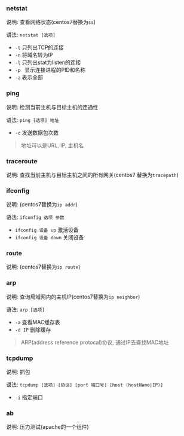 ### netstat

说明: 查看网络状态(centos7替换为`ss`)

语法: `netstat [选项]`

* `-t` 只列出TCP的连接
* `-n`  将域名转为IP
* `-l` 只列出stat为listen的连接
* `-p ` 显示连接进程的PID和名称
* `-a` 表示全部

### ping

说明: 检测当前主机与目标主机的连通性

语法: `ping [选项] 地址`

* `-c` 发送数据包次数

> 地址可以是URL, IP, 主机名

### traceroute

说明: 查找当前主机与目标主机之间的所有网关(centos7 替换为`tracepath`)

### ifconfig

说明: (centos7替换为`ip addr`)

语法: `ifconfig 选项 参数`

* `ifconfig 设备 up` 激活设备
* `ifconfig 设备 down` 关闭设备

### route

说明: (centos7替换为`ip route`)

### arp

说明: 查询局域网内的主机IP(centos7替换为`ip neighbor`)

语法: `arp [选项]`

* `-a` 查看MAC缓存表
* `-d IP` 删除缓存 

> ARP(address reference protocal)协议, 通过IP去查找MAC地址

### tcpdump

说明: 抓包

语法: `tcpdump [选项] [协议] [port 端口号] [host (hostName|IP)]`

* `-i` 指定端口

### ab

说明: 压力测试(apache的一个组件)